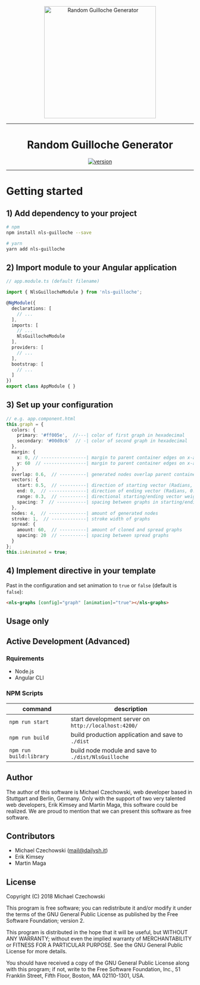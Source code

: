<div align="center">
  <img src="https://user-images.githubusercontent.com/10194510/44956832-63746780-aeca-11e8-85a4-09fa8138e659.png" alt="Random Guilloche Generator" height="300" />
</div>


---

<h1 align="center"><strong>Random Guilloche Generator</strong></h1>

<div align="center">
  <a href="https://npmjs.org/package/nls-guilloche">
    <img src="https://badgen.now.sh/npm/v/nls-guilloche" alt="version" />
  </a>
</div>

---

# Getting started

## 1) Add dependency to your project

```bash
# npm
npm install nls-guilloche --save

# yarn
yarn add nls-guilloche
```

## 2) Import module to your Angular application

```ts
// app.module.ts (default filename)

import { NlsGuillocheModule } from 'nls-guilloche';

@NgModule({
  declarations: [
    // ...
  ],
  imports: [
    // ...
    NlsGuillocheModule
  ],
  providers: [
    // ...
  ],
  bootstrap: [
    // ...
  ]
})
export class AppModule { }
```

## 3) Set up your configuration

```ts
// e.g. app.component.html
this.graph = {
  colors: {
    primary: '#ff005e',  //---| color of first graph in hexadecimal
    secondary: '#00d0c6'  // -| color of second graph in hexadecimal
  },
  margin: {
    x: 0, // -----------------| margin to parent container edges on x-axis
    y: 60  // ----------------| margin to parent container edges on x-axis
  }, 
  overlap: 0.6,  // ----------| generated nodes overlap parent container in percent
  vectors: {
    start: 0.5,  // ----------| direction of starting vector (Radians, 0 = up, 1 = down)
    end: 0,  // --------------| direction of ending vector (Radians, 0.5 = right, 1.5 = left)
    range: 0.3,  // ----------| directional starting/ending vector weight in percent
    spacing: 7  // -----------| spacing between graphs in starting/ending position
  },
  nodes: 4,  // --------------| amount of generated nodes
  stroke: 1,  // -------------| stroke width of graphs
  spread: {
    amount: 60,  // ----------| amount of cloned and spread graphs
    spacing: 20  // ----------| spacing between spread graphs
  }
};
this.isAnimated = true;
```

## 4) Implement directive in your template

Past in the configuration and set animation to `true` or `false` (default is `false`):

```html
<nls-graphs [config]="graph" [animation]="true"></nls-graphs>
```

## Usage only

## Active Development (Advanced)

### Rquirements

- Node.js
- Angular CLI

### NPM Scripts

| command          | description                                                     |
|------------------|-----------------------------------------------------------------|
| `npm run start`  | start development server on `http://localhost:4200/`            |
| `npm run build`  | build production application and save to `./dist`               |
| `npm run build:library` | build node module and save to `./dist/NlsGuilloche`      | 

## Author

The author of this software is Michael Czechowski, web developer based in Stuttgart and Berlin, Germany. Only with the support of two very talented web developers, Erik Kimsey and Martin Maga, this software could be realized. We are proud to mention that we can present this software as free software.

## Contributors

- Michael Czechowski (<mail@dailysh.it>)
- Erik Kimsey
- Martin Maga

## License

Copyright (C) 2018 Michael Czechowski

This program is free software; you can redistribute it and/or modify it under the terms of the GNU General Public License as published by the Free Software Foundation; version 2.

This program is distributed in the hope that it will be useful, but WITHOUT ANY WARRANTY; without even the implied warranty of MERCHANTABILITY or FITNESS FOR A PARTICULAR PURPOSE. See the GNU General Public License for more details.

You should have received a copy of the GNU General Public License along with this program; if not, write to the Free Software Foundation, Inc., 51 Franklin Street, Fifth Floor, Boston, MA 02110-1301, USA.

